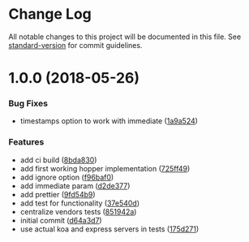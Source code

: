 # Change Log

All notable changes to this project will be documented in this file. See [standard-version](https://github.com/conventional-changelog/standard-version) for commit guidelines.

<a name="1.0.0"></a>
# 1.0.0 (2018-05-26)


### Bug Fixes

* timestamps option to work with immediate ([1a9a524](https://github.com/slavab89/in-the-hopper/commit/1a9a524))


### Features

* add ci build ([8bda830](https://github.com/slavab89/in-the-hopper/commit/8bda830))
* add first working hopper implementation ([725ff49](https://github.com/slavab89/in-the-hopper/commit/725ff49))
* add ignore option ([f96baf0](https://github.com/slavab89/in-the-hopper/commit/f96baf0))
* add immediate param ([d2de377](https://github.com/slavab89/in-the-hopper/commit/d2de377))
* add prettier ([9fd54b9](https://github.com/slavab89/in-the-hopper/commit/9fd54b9))
* add test for functionality ([37e540d](https://github.com/slavab89/in-the-hopper/commit/37e540d))
* centralize vendors tests ([851942a](https://github.com/slavab89/in-the-hopper/commit/851942a))
* initial commit ([d64a3d7](https://github.com/slavab89/in-the-hopper/commit/d64a3d7))
* use actual koa and express servers in tests ([175d271](https://github.com/slavab89/in-the-hopper/commit/175d271))
